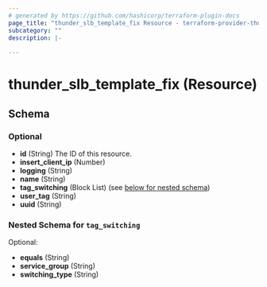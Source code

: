 ```yaml
---
# generated by https://github.com/hashicorp/terraform-plugin-docs
page_title: "thunder_slb_template_fix Resource - terraform-provider-thunder"
subcategory: ""
description: |-
  
---
```


# thunder_slb_template_fix (Resource)





<!-- schema generated by tfplugindocs -->
## Schema

### Optional

- **id** (String) The ID of this resource.
- **insert_client_ip** (Number)
- **logging** (String)
- **name** (String)
- **tag_switching** (Block List) (see [below for nested schema](#nestedblock--tag_switching))
- **user_tag** (String)
- **uuid** (String)

<a id="nestedblock--tag_switching"></a>
### Nested Schema for `tag_switching`

Optional:

- **equals** (String)
- **service_group** (String)
- **switching_type** (String)


